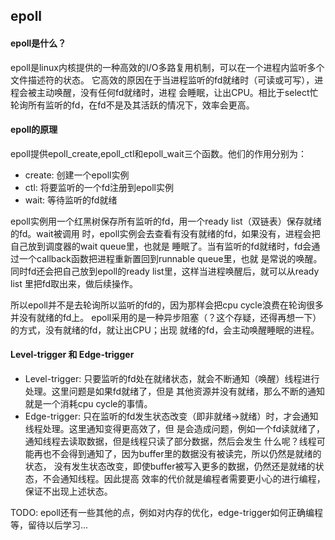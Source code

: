 epoll
---

#### epoll是什么？
epoll是linux内核提供的一种高效的I/O多路复用机制，可以在一个进程内监听多个文件描述符的状态。
它高效的原因在于当进程监听的fd就绪时（可读或可写），进程会被主动唤醒，没有任何fd就绪时，进程
会睡眠，让出CPU。相比于select忙轮询所有监听的fd，在fd不是及其活跃的情况下，效率会更高。

#### epoll的原理
epoll提供epoll_create,epoll_ctl和epoll_wait三个函数。他们的作用分别为：
- create: 创建一个epoll实例
- ctl: 将要监听的一个fd注册到epoll实例
- wait: 等待监听的fd就绪

epoll实例用一个红黑树保存所有监听的fd，用一个ready list（双链表）保存就绪的fd。wait被调用
时，epoll实例会去查看有没有就绪的fd，如果没有，进程会把自己放到调度器的wait queue里，也就是
睡眠了。当有监听的fd就绪时，fd会通过一个callback函数把进程重新置回到runnable queue里，也就
是常说的唤醒。同时fd还会把自己放到epoll的ready list里，这样当进程唤醒后，就可以从ready list
里把fd取出来，做后续操作。

所以epoll并不是去轮询所以监听的fd的，因为那样会把cpu cycle浪费在轮询很多并没有就绪的fd上。
epoll采用的是一种异步阻塞（？这个存疑，还得再想一下）的方式，没有就绪的fd，就让出CPU；出现
就绪的fd，会主动唤醒睡眠的进程。

#### Level-trigger 和 Edge-trigger
- Level-trigger:
    只要监听的fd处在就绪状态，就会不断通知（唤醒）线程进行处理。这里问题是如果fd就绪了，但是
    其他资源并没有就绪，那么不断的通知就是一个消耗cpu cycle的事情。
- Edge-trigger:
    只在监听的fd发生状态改变（即非就绪->就绪）时，才会通知线程处理。这里通知变得更高效了，但
    是会造成问题，例如一个fd读就绪了，通知线程去读取数据，但是线程只读了部分数据，然后会发生
    什么呢？线程可能再也不会得到通知了，因为buffer里的数据没有被读完，所以仍然是就绪的状态，
    没有发生状态改变，即使buffer被写入更多的数据，仍然还是就绪的状态，不会通知线程。因此提高
    效率的代价就是编程者需要更小心的进行编程，保证不出现上述状态。
    
TODO: epoll还有一些其他的点，例如对内存的优化，edge-trigger如何正确编程等，留待以后学习...
